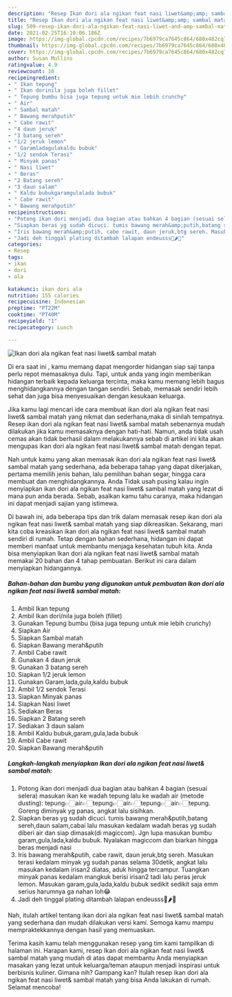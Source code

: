 ```yaml
---
description: "Resep Ikan dori ala ngikan feat nasi liwet&amp;amp; sambal matah Sederhana dan Mudah Dibuat"
title: "Resep Ikan dori ala ngikan feat nasi liwet&amp;amp; sambal matah Sederhana dan Mudah Dibuat"
slug: 509-resep-ikan-dori-ala-ngikan-feat-nasi-liwet-and-amp-sambal-matah-sederhana-dan-mudah-dibuat
date: 2021-02-25T16:10:06.186Z
image: https://img-global.cpcdn.com/recipes/7b6979ca7645c864/680x482cq70/ikan-dori-ala-ngikan-feat-nasi-liwet-sambal-matah-foto-resep-utama.jpg
thumbnail: https://img-global.cpcdn.com/recipes/7b6979ca7645c864/680x482cq70/ikan-dori-ala-ngikan-feat-nasi-liwet-sambal-matah-foto-resep-utama.jpg
cover: https://img-global.cpcdn.com/recipes/7b6979ca7645c864/680x482cq70/ikan-dori-ala-ngikan-feat-nasi-liwet-sambal-matah-foto-resep-utama.jpg
author: Susan Mullins
ratingvalue: 4.9
reviewcount: 10
recipeingredient:
- " Ikan tepung"
- " Ikan dorinila juga boleh fillet"
- " Tepung bumbu bisa juga tepung untuk mie lebih crunchy"
- " Air"
- " Sambal matah"
- " Bawang merahputih"
- " Cabe rawit"
- "4 daun jeruk"
- "3 batang sereh"
- "1/2 jeruk lemon"
- " Garamladagulakaldu bubuk"
- "1/2 sendok Terasi"
- " Minyak panas"
- " Nasi liwet"
- " Beras"
- "2 Batang sereh"
- "3 daun salam"
- " Kaldu bubukgaramgulalada bubuk"
- " Cabe rawit"
- " Bawang merahputih"
recipeinstructions:
- "Potong ikan dori menjadi dua bagian atau bahkan 4 bagian (sesuai selera) masukan ikan ke wadah tepung lalu ke wadah air (metode dusting): tepung👉🏻air👉🏻tepung👉🏻air👉🏻tepung👉🏻air👉🏻tepung. Goreng diminyak yg panas, angkat lalu sisihkan."
- "Siapkan beras yg sudah dicuci. tumis bawang merah&amp;putih,batang sereh,daun salam,cabai lalu masukan kedalam wadah beras yg sudah diberi air dan siap dimasak(di magiccom). Jgn lupa masukan bumbu garam,gula,lada,kaldu bubuk. Nyalakan magiccom dan biarkan hingga beras menjadi nasi"
- "Iris bawang merah&amp;putih, cabe rawit, daun jeruk,btg sereh. Masukan terasi kedalam minyak yg sudah panas selama 30detik, angkat lalu masukan kedalam irisan2 diatas, aduk hingga tercampur. Tuangkan minyak panas kedalam mangkuk berisi irisan2 tadi lalu peras jeruk lemon. Masukan garam,gula,lada,kaldu bubuk sedikit sedikit saja emm serius harumnya ga nahan loh😂"
- "Jadi deh tinggal plating ditambah lalapan endeusss🤭🌶💋"
categories:
- Resep
tags:
- ikan
- dori
- ala

katakunci: ikan dori ala 
nutrition: 155 calories
recipecuisine: Indonesian
preptime: "PT22M"
cooktime: "PT40M"
recipeyield: "1"
recipecategory: Lunch

---
```



![Ikan dori ala ngikan feat nasi liwet&amp; sambal matah](https://img-global.cpcdn.com/recipes/7b6979ca7645c864/680x482cq70/ikan-dori-ala-ngikan-feat-nasi-liwet-sambal-matah-foto-resep-utama.jpg)

Di era  saat ini , kamu memang dapat mengorder hidangan siap saji tanpa perlu repot memasaknya dulu. Tapi, untuk anda yang ingin memberikan hidangan terbaik kepada keluarga tercinta, maka kamu memang lebih bagus menghidangkannya dengan tangan sendiri. Sebab, memasak sendiri lebih sehat dan juga bisa menyesuaikan dengan kesukaan keluarga.

Jika kamu lagi mencari ide cara membuat ikan dori ala ngikan feat nasi liwet&amp; sambal matah yang nikmat dan sederhana,maka di sinilah tempatnya. Resep ikan dori ala ngikan feat nasi liwet&amp; sambal matah  sebenarnya mudah dilakukan jika kamu memasaknya dengan hati-hati. Namun, anda tidak usah cemas akan tidak berhasil dalam melakukannya 
sebab di artikel ini kita akan mengupas ikan dori ala ngikan feat nasi liwet&amp; sambal matah dengan tepat.  



Nah untuk kamu yang akan memasak ikan dori ala ngikan feat nasi liwet&amp; sambal matah yang sederhana, ada beberapa tahap yang dapat dikerjakan, pertama memilih jenis bahan, lalu pemilihan bahan segar, hingga cara membuat dan menghidangkannya. Anda Tidak usah pusing kalau ingin menyiapkan ikan dori ala ngikan feat nasi liwet&amp; sambal matah yang lezat di mana pun anda berada. Sebab, asalkan kamu  tahu caranya, maka hidangan ini dapat menjadi sajian yang istimewa.

Di bawah ini, ada beberapa tips dan trik dalam memasak resep ikan dori ala ngikan feat nasi liwet&amp; sambal matah yang siap dikreasikan. Sekarang, mari kita coba kreasikan ikan dori ala ngikan feat nasi liwet&amp; sambal matah sendiri di rumah. Tetap dengan bahan sederhana, hidangan ini dapat memberi manfaat untuk membantu menjaga kesehatan tubuh kita. Anda bisa menyiapkan Ikan dori ala ngikan feat nasi liwet&amp; sambal matah memakai 20 bahan dan 4 tahap pembuatan. Berikut ini cara dalam menyiapkan hidangannya.

<!--inarticleads1-->

##### Bahan-bahan dan bumbu yang digunakan untuk pembuatan Ikan dori ala ngikan feat nasi liwet&amp; sambal matah:

1. Ambil  Ikan tepung
1. Ambil  Ikan dori/nila juga boleh (fillet)
1. Gunakan  Tepung bumbu (bisa juga tepung untuk mie lebih crunchy)
1. Siapkan  Air
1. Siapkan  Sambal matah
1. Siapkan  Bawang merah&amp;putih
1. Ambil  Cabe rawit
1. Gunakan 4 daun jeruk
1. Gunakan 3 batang sereh
1. Siapkan 1/2 jeruk lemon
1. Gunakan  Garam,lada,gula,kaldu bubuk
1. Ambil 1/2 sendok Terasi
1. Siapkan  Minyak panas
1. Siapkan  Nasi liwet
1. Sediakan  Beras
1. Siapkan 2 Batang sereh
1. Sediakan 3 daun salam
1. Ambil  Kaldu bubuk,garam,gula,lada bubuk
1. Ambil  Cabe rawit
1. Siapkan  Bawang merah&amp;putih




<!--inarticleads2-->

##### Langkah-langkah menyiapkan Ikan dori ala ngikan feat nasi liwet&amp; sambal matah:

1. Potong ikan dori menjadi dua bagian atau bahkan 4 bagian (sesuai selera) masukan ikan ke wadah tepung lalu ke wadah air (metode dusting): tepung👉🏻air👉🏻tepung👉🏻air👉🏻tepung👉🏻air👉🏻tepung. Goreng diminyak yg panas, angkat lalu sisihkan.
1. Siapkan beras yg sudah dicuci. tumis bawang merah&amp;putih,batang sereh,daun salam,cabai lalu masukan kedalam wadah beras yg sudah diberi air dan siap dimasak(di magiccom). Jgn lupa masukan bumbu garam,gula,lada,kaldu bubuk. Nyalakan magiccom dan biarkan hingga beras menjadi nasi
1. Iris bawang merah&amp;putih, cabe rawit, daun jeruk,btg sereh. Masukan terasi kedalam minyak yg sudah panas selama 30detik, angkat lalu masukan kedalam irisan2 diatas, aduk hingga tercampur. Tuangkan minyak panas kedalam mangkuk berisi irisan2 tadi lalu peras jeruk lemon. Masukan garam,gula,lada,kaldu bubuk sedikit sedikit saja emm serius harumnya ga nahan loh😂
1. Jadi deh tinggal plating ditambah lalapan endeusss🤭🌶💋




Nah, itulah artikel tentang  ikan dori ala ngikan feat nasi liwet&amp; sambal matah  yang sederhana dan mudah dilakukan versi kami. Semoga kamu mampu mempraktekkannya dengan hasil yang memuaskan. 

Terima kasih kamu telah menggunakan resep yang tim kami tampilkan di halaman ini. Harapan kami, resep  Ikan dori ala ngikan feat nasi liwet&amp; sambal matah yang mudah di atas dapat membantu Anda menyiapkan masakan yang lezat untuk keluarga/teman ataupun menjadi inspirasi untuk berbisnis kuliner. Gimana nih? Gampang kan? Itulah resep ikan dori ala ngikan feat nasi liwet&amp; sambal matah yang bisa Anda lakukan di rumah. Selamat mencoba!

